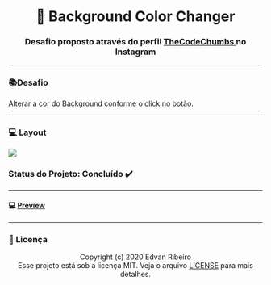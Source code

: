 <h1 align = "center" >
&#128307  Background Color Changer
</h1>

<h3 align ="center"> Desafio proposto através do perfil <a href="https://www.instagram.com/p/B-Zh8fmAAMA/?igshid=17f7wwaulw52l" target="_blanck"> TheCodeChumbs </a> no Instagram </h3>

------

###  :books:Desafio 
Alterar a cor do Background conforme o click no botão.

------

### :computer: Layout

<img src="https://github.com/ejunior01/Background_Color_Changer/blob/master/design/layout.png?raw=true">

### Status do Projeto: Concluído :heavy_check_mark:

------
#### :computer: [Preview](https://ejunior01.github.io/projetos_by_TheCodeChumbs/desafio_background_Color_Changer/)
------

### :pencil: Licença

<p align="center">
	Copyright (c) 2020 Edvan Ribeiro
    <br/>
    Esse projeto está sob a licença MIT. Veja o arquivo <a href="https://github.com/ejunior01/Background_Color_Changer/blob/master/LICENSE">LICENSE</a> para mais detalhes.
</p>
